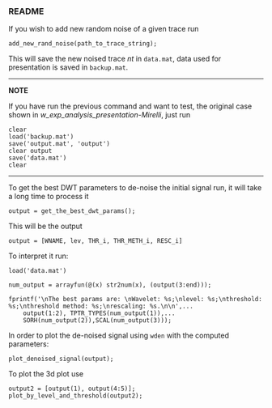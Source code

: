 ### README

If you wish to add new random noise of a given trace run 

```
add_new_rand_noise(path_to_trace_string);
```
This will save the new noised trace *nt* in ```data.mat```, data used for presentation is saved in ```backup.mat```.

---
**NOTE**

If you have run the previous command and want to test, the original case shown in  *w_exp_analysis_presentation-Mirelli*, just run

``` 
clear
load('backup.mat')
save('output.mat', 'output')
clear output
save('data.mat')
clear
```
---

To get the best DWT parameters to de-noise the initial signal run, it will take a long time to process it

```
output = get_the_best_dwt_params();
``` 
This will be the output

```
output = [WNAME, lev, THR_i, THR_METH_i, RESC_i]
```

To interpret it run:

```
load('data.mat')

num_output = arrayfun(@(x) str2num(x), (output(3:end)));

fprintf('\nThe best params are: \nWavelet: %s;\nlevel: %s;\nthreshold: %s;\nthreshold method: %s;\nrescaling: %s.\n\n',...
	output(1:2), TPTR_TYPES(num_output(1)),...
	SORH(num_output(2)),SCAL(num_output(3)));
```
In order to plot the de-noised signal using ```wden``` with the computed parameters:

```
plot_denoised_signal(output);
```

To plot the 3d plot use

```
output2 = [output(1), output(4:5)];
plot_by_level_and_threshold(output2);
```
